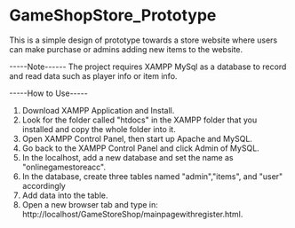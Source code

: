 # GameShopStore_Prototype
This is a simple design of prototype towards a store website where users can make purchase or admins adding new items to the website.

-----Note------
The project requires XAMPP MySql as a database to record and read data such as player info or item info.

-----How to Use-----
1. Download XAMPP Application and Install.
2. Look for the folder called "htdocs" in the XAMPP folder that you installed and copy the whole folder into it. 
3. Open XAMPP Control Panel, then start up Apache and MySQL.
4. Go back to the XAMPP Control Panel and click Admin of MySQL.
5. In the localhost, add a new database and set the name as "onlinegamestoreacc".
6. In the database, create three tables named "admin","items", and "user" accordingly 
7. Add data into the table.
8. Open a new browser tab and type in: http://localhost/GameStoreShop/mainpagewithregister.html.
